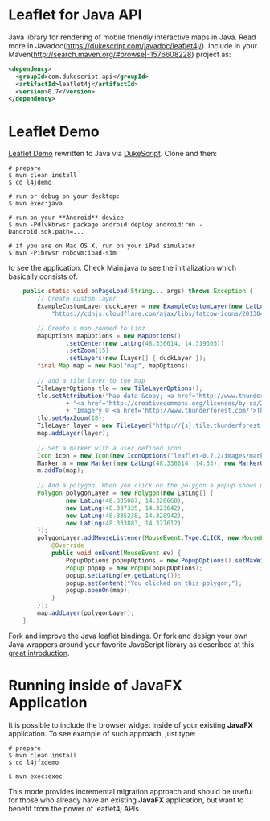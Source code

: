 Leaflet for Java API
====================

Java library for rendering of mobile friendly interactive maps in Java.
Read more in Javadoc(https://dukescript.com/javadoc/leaflet4j/). Include
in your Maven(http://search.maven.org/#browse|-1576608228) project as:

```xml
<dependency>
  <groupId>com.dukescript.api</groupId>
  <artifactId>leaflet4j</artifactId>
  <version>0.7</version>
</dependency>
```

Leaflet Demo
============

[Leaflet Demo](http://leafletjs.com/examples/quick-start.html) rewritten to Java 
via [DukeScript](http://html.java.net). Clone and then:

    # prepare
    $ mvn clean install 
    $ cd l4jdemo

    # run or debug on your desktop:
    $ mvn exec:java
 
    # run on your **Android** device
    $ mvn -Pdlvkbrwsr package android:deploy android:run -Dandroid.sdk.path=...

    # if you are on Mac OS X, run on your iPad simulator
    $ mvn -Pibrwsr robovm:ipad-sim

to see the application. Check Main.java to see the initialization which basically consists of:

```java
    public static void onPageLoad(String... args) throws Exception {
        // Create custom layer
        ExampleCustomLayer duckLayer = new ExampleCustomLayer(new LatLng(48.337074, 14.319868), 
			"https://cdnjs.cloudflare.com/ajax/libs/fatcow-icons/20130425/FatCow_Icons32x32/rubber_duck.png");

        // Create a map zoomed to Linz.
        MapOptions mapOptions = new MapOptions()
                .setCenter(new LatLng(48.336614, 14.319305))
                .setZoom(15)
                .setLayers(new ILayer[] { duckLayer });
        final Map map = new Map("map", mapOptions);
        
        // add a tile layer to the map
        TileLayerOptions tlo = new TileLayerOptions();
        tlo.setAttribution("Map data &copy; <a href='http://www.thunderforest.com/opencyclemap/'>OpenCycleMap</a> contributors, "
                + "<a href='http://creativecommons.org/licenses/by-sa/2.0/'>CC-BY-SA</a>, "
                + "Imagery © <a href='http://www.thunderforest.com/'>Thunderforest</a>");
        tlo.setMaxZoom(18);
        TileLayer layer = new TileLayer("http://{s}.tile.thunderforest.com/cycle/{z}/{x}/{y}.png", tlo);
        map.addLayer(layer);
        
        // Set a marker with a user defined icon
        Icon icon = new Icon(new IconOptions("leaflet-0.7.2/images/marker-icon.png"));
        Marker m = new Marker(new LatLng(48.336614, 14.33), new MarkerOptions().setIcon(icon));
        m.addTo(map);
        
        // Add a polygon. When you click on the polygon a popup shows up
        Polygon polygonLayer = new Polygon(new LatLng[] {
                new LatLng(48.335067, 14.320660),
                new LatLng(48.337335, 14.323642),
                new LatLng(48.335238, 14.328942),
                new LatLng(48.333883, 14.327612)
        });
        polygonLayer.addMouseListener(MouseEvent.Type.CLICK, new MouseListener() {
            @Override
            public void onEvent(MouseEvent ev) {
                PopupOptions popupOptions = new PopupOptions().setMaxWidth(400);
                Popup popup = new Popup(popupOptions);
                popup.setLatLng(ev.getLatLng());
                popup.setContent("You clicked on this polygon;");
                popup.openOn(map);
            }
        });
        map.addLayer(polygonLayer);
    }
```

Fork and improve the Java leaflet bindings.
Or fork and design your own Java wrappers 
around your favorite JavaScript library as 
described at this
[great introduction](http://bits.netbeans.org/html+java/1.1/net/java/html/js/package-summary.html).


Running inside of JavaFX Application
====================================

It is possible to include the browser widget inside of your existing **JavaFX** application.
To see example of such approach, just type:

    # prepare
    $ mvn clean install 
    $ cd l4jfxdemo

    $ mvn exec:exec

This mode provides incremental migration approach and should be useful for those who
already have an existing **JavaFX** application, but want to benefit from the power
of leaflet4j APIs.
